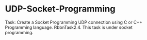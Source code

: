 # UDP-Socket-Programming
Task: Create a Socket Programming UDP connection using C or C++ Programming language. RbbnTask2.4. This task is under socket programming.
